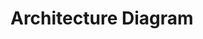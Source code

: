 # Architecture Diagram



<figure><img src="../.gitbook/assets/Screenshot 2024-08-18 055926.png" alt=""><figcaption></figcaption></figure>

